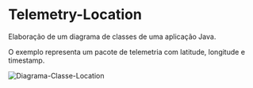 # Telemetry-Location

Elaboração de um diagrama de classes de uma aplicação Java.

O exemplo representa um pacote de telemetria com latitude, longitude e timestamp.

![Diagrama-Classe-Location](https://user-images.githubusercontent.com/81632926/155386178-179f60f1-d35b-49ba-93b1-99c86c2605fd.jpg)

